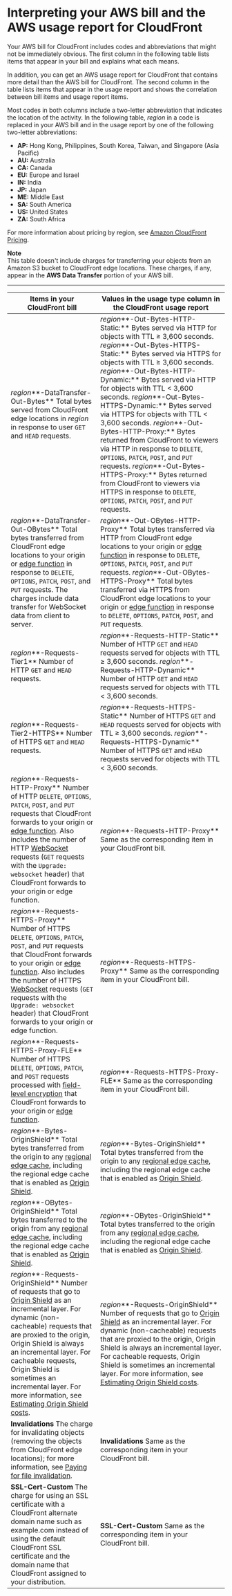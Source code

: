 # Interpreting your AWS bill and the AWS usage report for CloudFront<a name="billing-and-usage-interpreting"></a>

Your AWS bill for CloudFront includes codes and abbreviations that might not be immediately obvious\. The first column in the following table lists items that appear in your bill and explains what each means\.

In addition, you can get an AWS usage report for CloudFront that contains more detail than the AWS bill for CloudFront\. The second column in the table lists items that appear in the usage report and shows the correlation between bill items and usage report items\.

Most codes in both columns include a two\-letter abbreviation that indicates the location of the activity\. In the following table, *region* in a code is replaced in your AWS bill and in the usage report by one of the following two\-letter abbreviations:
+ **AP:** Hong Kong, Philippines, South Korea, Taiwan, and Singapore \(Asia Pacific\)
+ **AU:** Australia
+ **CA:** Canada
+ **EU:** Europe and Israel
+ **IN:** India
+ **JP:** Japan
+ **ME:** Middle East
+ **SA:** South America
+ **US:** United States
+ **ZA:** South Africa

For more information about pricing by region, see [Amazon CloudFront Pricing](https://aws.amazon.com/cloudfront/pricing/)\.

**Note**  
This table doesn't include charges for transferring your objects from an Amazon S3 bucket to CloudFront edge locations\. These charges, if any, appear in the **AWS Data Transfer** portion of your AWS bill\.


****  

| Items in your CloudFront bill | Values in the usage type column in the CloudFront usage report | 
| --- | --- | 
|  *region***\-DataTransfer\-Out\-Bytes** Total bytes served from CloudFront edge locations in *region* in response to user `GET` and `HEAD` requests\.  |  *region***\-Out\-Bytes\-HTTP\-Static:** Bytes served via HTTP for objects with TTL ≥ 3,600 seconds\. *region***\-Out\-Bytes\-HTTPS\-Static:** Bytes served via HTTPS for objects with TTL ≥ 3,600 seconds\. *region***\-Out\-Bytes\-HTTP\-Dynamic:** Bytes served via HTTP for objects with TTL < 3,600 seconds\. *region***\-Out\-Bytes\-HTTPS\-Dynamic:** Bytes served via HTTPS for objects with TTL < 3,600 seconds\. *region***\-Out\-Bytes\-HTTP\-Proxy:** Bytes returned from CloudFront to viewers via HTTP in response to `DELETE`, `OPTIONS`, `PATCH`, `POST`, and `PUT` requests\. *region***\-Out\-Bytes\-HTTPS\-Proxy:** Bytes returned from CloudFront to viewers via HTTPS in response to `DELETE`, `OPTIONS`, `PATCH`, `POST`, and `PUT` requests\.  | 
|  *region***\-DataTransfer\-Out\-OBytes** Total bytes transferred from CloudFront edge locations to your origin or [edge function](edge-functions.md) in response to `DELETE`, `OPTIONS`, `PATCH`, `POST`, and `PUT` requests\. The charges include data transfer for WebSocket data from client to server\.  |  *region***\-Out\-OBytes\-HTTP\-Proxy** Total bytes transferred via HTTP from CloudFront edge locations to your origin or [edge function](edge-functions.md) in response to `DELETE`, `OPTIONS`, `PATCH`, `POST`, and `PUT` requests\. *region***\-Out\-OBytes\-HTTPS\-Proxy** Total bytes transferred via HTTPS from CloudFront edge locations to your origin or [edge function](edge-functions.md) in response to `DELETE`, `OPTIONS`, `PATCH`, `POST`, and `PUT` requests\.  | 
|  *region***\-Requests\-Tier1** Number of HTTP `GET` and `HEAD` requests\.  |  *region***\-Requests\-HTTP\-Static** Number of HTTP `GET` and `HEAD` requests served for objects with TTL ≥ 3,600 seconds\. *region***\-Requests\-HTTP\-Dynamic** Number of HTTP `GET` and `HEAD` requests served for objects with TTL < 3,600 seconds\.  | 
|  *region***\-Requests\-Tier2\-HTTPS** Number of HTTPS `GET` and `HEAD` requests\.  |  *region***\-Requests\-HTTPS\-Static** Number of HTTPS `GET` and `HEAD` requests served for objects with TTL ≥ 3,600 seconds\. *region***\-Requests\-HTTPS\-Dynamic** Number of HTTPS `GET` and `HEAD` requests served for objects with TTL < 3,600 seconds\.  | 
|  *region***\-Requests\-HTTP\-Proxy** Number of HTTP `DELETE`, `OPTIONS`, `PATCH`, `POST`, and `PUT` requests that CloudFront forwards to your origin or [edge function](edge-functions.md)\. Also includes the number of HTTP [WebSocket](distribution-working-with.websockets.md) requests \(`GET` requests with the `Upgrade: websocket` header\) that CloudFront forwards to your origin or edge function\.  |  *region***\-Requests\-HTTP\-Proxy** Same as the corresponding item in your CloudFront bill\.  | 
|  *region***\-Requests\-HTTPS\-Proxy** Number of HTTPS `DELETE`, `OPTIONS`, `PATCH`, `POST`, and `PUT` requests that CloudFront forwards to your origin or [edge function](edge-functions.md)\. Also includes the number of HTTPS [WebSocket](distribution-working-with.websockets.md) requests \(`GET` requests with the `Upgrade: websocket` header\) that CloudFront forwards to your origin or edge function\.  |  *region***\-Requests\-HTTPS\-Proxy** Same as the corresponding item in your CloudFront bill\.  | 
|  *region***\-Requests\-HTTPS\-Proxy\-FLE** Number of HTTPS `DELETE`, `OPTIONS`, `PATCH`, and `POST` requests processed with [field\-level encryption](field-level-encryption.md) that CloudFront forwards to your origin or [edge function](edge-functions.md)\.  |  *region***\-Requests\-HTTPS\-Proxy\-FLE** Same as the corresponding item in your CloudFront bill\.  | 
|  *region***\-Bytes\-OriginShield** Total bytes transferred from the origin to any [regional edge cache](HowCloudFrontWorks.md#CloudFrontRegionaledgecaches), including the regional edge cache that is enabled as [Origin Shield](origin-shield.md)\.  |  *region***\-Bytes\-OriginShield** Total bytes transferred from the origin to any [regional edge cache](HowCloudFrontWorks.md#CloudFrontRegionaledgecaches), including the regional edge cache that is enabled as [Origin Shield](origin-shield.md)\.  | 
|  *region***\-OBytes\-OriginShield** Total bytes transferred to the origin from any [regional edge cache](HowCloudFrontWorks.md#CloudFrontRegionaledgecaches), including the regional edge cache that is enabled as [Origin Shield](origin-shield.md)\.  |  *region***\-OBytes\-OriginShield** Total bytes transferred to the origin from any [regional edge cache](HowCloudFrontWorks.md#CloudFrontRegionaledgecaches), including the regional edge cache that is enabled as [Origin Shield](origin-shield.md)\.  | 
|  *region***\-Requests\-OriginShield** Number of requests that go to [Origin Shield](origin-shield.md) as an incremental layer\. For dynamic \(non\-cacheable\) requests that are proxied to the origin, Origin Shield is always an incremental layer\. For cacheable requests, Origin Shield is sometimes an incremental layer\. For more information, see [Estimating Origin Shield costs](origin-shield.md#origin-shield-costs)\.  |  *region***\-Requests\-OriginShield** Number of requests that go to [Origin Shield](origin-shield.md) as an incremental layer\. For dynamic \(non\-cacheable\) requests that are proxied to the origin, Origin Shield is always an incremental layer\. For cacheable requests, Origin Shield is sometimes an incremental layer\. For more information, see [Estimating Origin Shield costs](origin-shield.md#origin-shield-costs)\.  | 
|  **Invalidations** The charge for invalidating objects \(removing the objects from CloudFront edge locations\); for more information, see [Paying for file invalidation](Invalidation.md#PayingForInvalidation)\.  |  **Invalidations** Same as the corresponding item in your CloudFront bill\.  | 
|  **SSL\-Cert\-Custom** The charge for using an SSL certificate with a CloudFront alternate domain name such as example\.com instead of using the default CloudFront SSL certificate and the domain name that CloudFront assigned to your distribution\.  |  **SSL\-Cert\-Custom** Same as the corresponding item in your CloudFront bill\.  | 